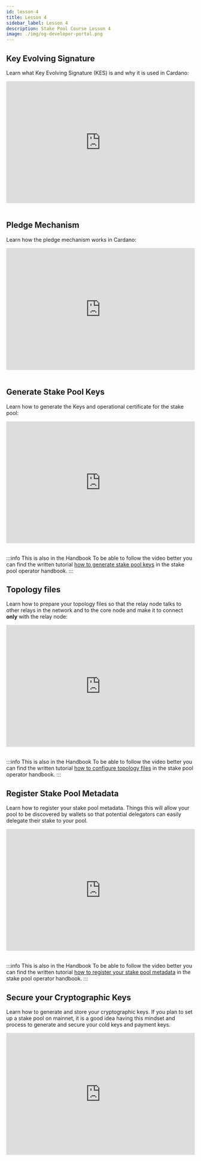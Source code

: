 ```yaml
---
id: lesson-4
title: Lesson 4
sidebar_label: Lesson 4
description: Stake Pool Course Lesson 4
image: ./img/og-developer-portal.png
---
```


## Key Evolving Signature

Learn what Key Evolving Signature (KES) is and why it is used in Cardano:

<iframe width="100%" height="325" src="https://www.youtube.com/embed/JIIAV_xdvFY" frameborder="0" allow="accelerometer; autoplay; clipboard-write; encrypted-media; gyroscope; picture-in-picture; fullscreen;"></iframe>
<br/><br/>

## Pledge Mechanism

Learn how the pledge mechanism works in Cardano:

<iframe width="100%" height="325" src="https://www.youtube.com/embed/PCqvFMTGu3o" frameborder="0" allow="accelerometer; autoplay; clipboard-write; encrypted-media; gyroscope; picture-in-picture; fullscreen;"></iframe>
<br/><br/>

## Generate Stake Pool Keys

Learn how to generate the Keys and operational certificate for the stake pool:

<iframe width="100%" height="325" src="https://www.youtube.com/embed/iZvmTuTiwoI" frameborder="0" allow="accelerometer; autoplay; clipboard-write; encrypted-media; gyroscope; picture-in-picture; fullscreen;"></iframe>
<br/><br/>

:::info This is also in the Handbook 
To be able to follow the video better you can find the written tutorial [how to generate stake pool keys](handbook/generate-stake-pool-keys) in the stake pool operator handbook.
:::

## Topology files

Learn how to prepare your topology files so that the relay node talks to other relays in the network and to the core node and make it to connect **only** with the relay node:

<iframe width="100%" height="325" src="https://www.youtube.com/embed/x8b5V32mVOU" frameborder="0" allow="accelerometer; autoplay; clipboard-write; encrypted-media; gyroscope; picture-in-picture; fullscreen;"></iframe>
<br/><br/>

:::info This is also in the Handbook 
To be able to follow the video better you can find the written tutorial [how to configure topology files](handbook/configure-topology-files) in the stake pool operator handbook.
:::

## Register Stake Pool Metadata

Learn how to register your stake pool metadata. Things this will allow your pool to be discovered by wallets so that potential delegators can easily delegate their stake to your pool.

<iframe width="100%" height="325" src="https://www.youtube.com/embed/OHj0eJ8p4OY" frameborder="0" allow="accelerometer; autoplay; clipboard-write; encrypted-media; gyroscope; picture-in-picture; fullscreen;"></iframe>
<br/><br/>

:::info This is also in the Handbook 
To be able to follow the video better you can find the written tutorial [how to register your stake pool metadata](handbook/register-stake-pool-metadata) in the stake pool operator handbook.
:::

## Secure your Cryptographic Keys
Learn how to generate and store your cryptographic keys. If you plan to set up a stake pool on mainnet, it is a good idea having this mindset and process to generate and secure your cold keys and payment keys.

<iframe width="100%" height="325" src="https://www.youtube.com/embed/fqrAzBAi64c" frameborder="0" allow="accelerometer; autoplay; clipboard-write; encrypted-media; gyroscope; picture-in-picture; fullscreen;"></iframe>
<br/><br/>